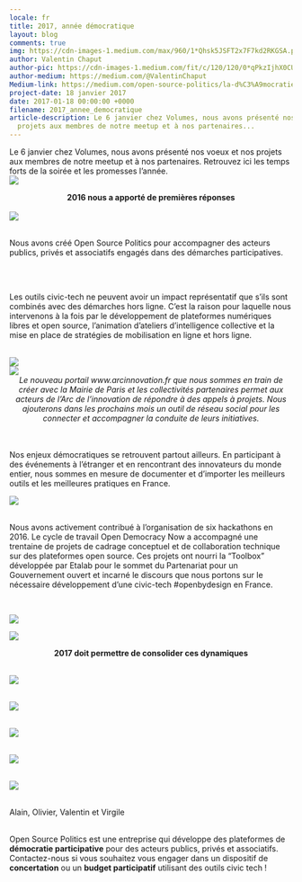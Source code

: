 ```yaml
---
locale: fr
title: 2017, année démocratique
layout: blog
comments: true
img: https://cdn-images-1.medium.com/max/960/1*Qhsk5JSFT2x7F7kd2RKGSA.png
author: Valentin Chaput
author-pic: https://cdn-images-1.medium.com/fit/c/120/120/0*qPkzIjhX0CUWVeaD.jpg
author-medium: https://medium.com/@ValentinChaput
Medium-link: https://medium.com/open-source-politics/la-d%C3%A9mocratie-continue-entre-les-%C3%A9lections-babf6fd18754
project-date: 18 janvier 2017
date: 2017-01-18 00:00:00 +0000
filename: 2017_annee_democratique
article-description: Le 6 janvier chez Volumes, nous avons présenté nos voeux et nos
  projets aux membres de notre meetup et à nos partenaires...
---
```

<div class = "blogcontent">


Le 6 janvier chez Volumes, nous avons présenté nos voeux et nos projets aux membres de notre meetup et à nos partenaires. Retrouvez ici les temps forts de la soirée et les promesses l’année.
<br>
<img src = "https://cdn-images-1.medium.com/max/960/1*RQfMoeFevGUjyo7rczqOBw.png">

<center><b>2016 nous a apporté de premières réponses</b></center>

<br>

<img src = "https://cdn-images-1.medium.com/max/960/1*Qhsk5JSFT2x7F7kd2RKGSA.png">
<br><br>

Nous avons créé Open Source Politics pour accompagner des acteurs publics, privés et associatifs engagés dans des démarches participatives.

<br><br>

Les outils civic-tech ne peuvent avoir un impact représentatif que s’ils sont combinés avec des démarches hors ligne. C’est la raison pour laquelle nous intervenons à la fois par le développement de plateformes numériques libres et open source, l’animation d’ateliers d’intelligence collective et la mise en place de stratégies de mobilisation en ligne et hors ligne.

<br>

<img src = "https://cdn-images-1.medium.com/max/960/1*m5V4yyDWqlbMxH5IXwSebg.png">
<br>
<img src = "https://cdn-images-1.medium.com/max/960/1*rlAghlMXdVzsqzxsWu2Xjg.png"><center><i>Le nouveau portail www.arcinnovation.fr que nous sommes en train de créer avec la Mairie de Paris et les collectivités partenaires permet aux acteurs de l’Arc de l’innovation de répondre à des appels à projets. Nous ajouterons dans les prochains mois un outil de réseau social pour les connecter et accompagner la conduite de leurs initiatives.</i></center><br><br>

Nos enjeux démocratiques se retrouvent partout ailleurs. En participant à des événements à l’étranger et en rencontrant des innovateurs du monde entier, nous sommes en mesure de documenter et d’importer les meilleurs outils et les meilleures pratiques en France.<br>

<img src = "https://cdn-images-1.medium.com/max/960/1*INvhRwwGneL1dBPfb_IicQ.png"><br><br>

Nous avons activement contribué à l’organisation de six hackathons en 2016. Le cycle de travail Open Democracy Now a accompagné une trentaine de projets de cadrage conceptuel et de collaboration technique sur des plateformes open source. Ces projets ont nourri la “Toolbox” développée par Etalab pour le sommet du Partenariat pour un Gouvernement ouvert et incarné le discours que nous portons sur le nécessaire développement d’une civic-tech #openbydesign en France.

<br>

<img src = "https://cdn-images-1.medium.com/max/960/1*8ZIRbY8D7fAC1Dr6bIm43g.png"><br>

<img src = "https://cdn-images-1.medium.com/max/960/1*_g8hJ599EjD1Boac7ImpIg.png"><center>
<b>2017 doit permettre de consolider ces dynamiques</b></center>

<br> <img src = "https://cdn-images-1.medium.com/max/960/1*jkP1d9I18EzCosFgZmUx7A.png">

<br> <img src = "https://cdn-images-1.medium.com/max/960/1*AKkS12MkUosjjUTxEa9Wtw.png">

<br> <img src = "https://cdn-images-1.medium.com/max/960/1*r9VGfT17G3Pf479PbRhfbQ.png">

<br> <img src = "https://cdn-images-1.medium.com/max/960/1*Kc9oBIgeCRsGNJ0mrduGqg.png">

<br> <img src = "https://cdn-images-1.medium.com/max/960/1*OV_ByoZH5bH1upcD-r2MhA.png">

<br> Alain, Olivier, Valentin et Virgile
<br><br>
<div class="citation">Open Source Politics est une entreprise qui développe des plateformes de <b>démocratie participative</b> pour des acteurs publics, privés et associatifs. Contactez-nous si vous souhaitez vous engager dans un dispositif de <b>concertation</b> ou un <b>budget participatif</b> utilisant des outils civic tech ! <br></div>
</div>
